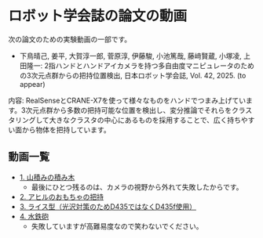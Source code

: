 # ロボット学会誌の論文の動画

次の論文のための実験動画の一部です。

* 下鳥晴己, 姜平, 大賀淳一郎, 菅原淳, 伊藤駿, 小池篤哉, 藤﨑賢蔵, 小塚凌, 上田隆一: 2指ハンドとハンドアイカメラを持つ多自由度マニピュレータのための3次元点群からの把持位置検出, 日本ロボット学会誌, Vol. 42, 2025. (to appear)

内容: RealSenseとCRANE-X7を使って様々なものをハンドでつまみ上げています。3次元点群から多数の把持可能な位置を検出し、変分推論でそれらをクラスタリングして大きなクラスタの中心にあるものを採用することで、広く持ちやすい面から物体を把持しています。

## 動画一覧

- [1. 山積みの積み木](https://www.dropbox.com/scl/fi/qewh80ybjh2x2i91wjknk/edit_piled.mp4?rlkey=gc9qza3keqzspde6ps8c774uw&dl=0)
    - 最後にひとつ残るのは、カメラの視野から外れて失敗したからです。
- [2. アヒルのおもちゃの把持](https://www.dropbox.com/scl/fi/ckx5j5n1jldgj0h1iu4zz/edit_duck.mp4?rlkey=52fk4pd6dj86d9whwujizjpue&dl=0)
- [3. ライス型（光沢対策のためD435ではなくD435f使用）](https://www.dropbox.com/scl/fi/p55k0dz2aaag73obg8pak/edit_rice_mold.mp4?rlkey=4pgv4icet78zvitlofh3hzrzq&dl=0)
- [4. 水鉄砲](https://www.dropbox.com/scl/fi/3edqfiv14o4wzysiv3iox/edit_watergun.mp4?rlkey=2mptj709dbg1935ce0619jbex&dl=0)
    - 失敗していますが高難易度なので笑わないでください。

